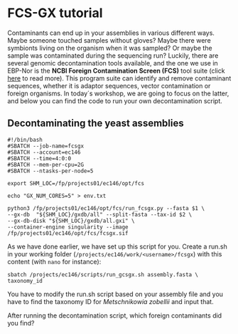 # FCS-GX tutorial

Contaminants can end up in your assemblies in various different ways. Maybe someone touched samples without gloves? Maybe there were symbionts living on the organism when it was sampled? Or maybe the sample was contaminated during the sequencing run? Luckily, there are several genomic decontamination tools available, and the one we use in EBP-Nor is the **NCBI Foreign Contamination Screen (FCS)** tool suite (click [here](https://github.com/ncbi/fcs) to read more). This program suite can identify and remove contaminant sequences, whether it is adaptor sequences, vector contamination or foreign organisms. In today´s workshop, we are going to focus on the latter, and below you can find the code to run your own decontamination script. 

## Decontaminating the yeast assemblies

```
#!/bin/bash
#SBATCH --job-name=fcsgx
#SBATCH --account=ec146
#SBATCH --time=4:0:0
#SBATCH --mem-per-cpu=2G
#SBATCH --ntasks-per-node=5

export SHM_LOC=/fp/projects01/ec146/opt/fcs

echo "GX_NUM_CORES=5" > env.txt

python3 /fp/projects01/ec146/opt/fcs/run_fcsgx.py --fasta $1 \
--gx-db  "${SHM_LOC}/gxdb/all" --split-fasta --tax-id $2 \
--gx-db-disk "${SHM_LOC}/gxdb/all.gxi" \
--container-engine singularity --image /fp/projects01/ec146/opt/fcs/fcsgx.sif
```

As we have done earlier, we have set up this script for you. Create a run.sh in your working folder (`/projects/ec146/work/<username>/fcsgx`) with this content (with `nano` for instance):

```
sbatch /projects/ec146/scripts/run_gcsgx.sh assembly.fasta \
taxonomy_id
```
You have to modify the run.sh script based on your assembly file and you have to find the taxonomy ID for *Metschnikowia zobellii* and input that.

After running the decontamination script, which foreign contaminants did you find?
